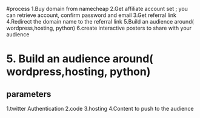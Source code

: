 
#process
1.Buy domain from namecheap
2.Get affiliate account set ; you can retrieve account, confirm password and email
3.Get referral link
4.Redirect the domain name to the referral link
5.Build an audience around( wordpress,hosting, python)
6.create interactive posters to share with your audience


# 5. Build an audience around( wordpress,hosting, python)

## parameters
1.twitter Authentication
2.code
3.hosting
4.Content to push to the audience